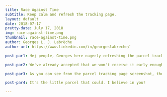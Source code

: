 ```yaml
---
title: Race Against Time
subtitle: Keep calm and refresh the tracking page.
layout: default
date: 2018-07-17
pretty-date: July 17, 2018
img: race-against-time.png
thumbnail: race-against-time.png
author: Georges L. J. Labrèche
author-url: https://www.linkedin.com/in/georgeslabreche/

post-par1: Hej people, Georges here eagerly refreshing the parcel tracking page for our awesome inert Sulfinert treated stainless steel tubing that was sponsored and sent to us by the folks over at SiloTek!

post-par2: We've already accepted that we won't receive it early enough that we could do anything with it for our fast approaching Integration Progress Review (IPR) but... maybe? Most likely not... but maybe? 

post-par3: As you can see from the parcel tracking page screenshot, there seems to be progress made as it has shipped from "Malmö, Sweden" to just "Sweden." 

post-par4: It's the little parcel that could. I believe in you!

---
```

